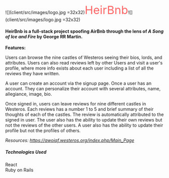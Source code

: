 ![](client/src/images/logo.jpg =32x32)<span style="color: #FF6666; font-size:36px;">HeirBnb</span>![](client/src/images/logo.jpg =32x32)

#### HeirBnb is a full-stack project spoofing AirBnb through the lens of *A Song of Ice and Fire* by George RR Martin.

**Features:**

Users can browse the nine castles of Westeros seeing their bios, lords, and attributes. Users can also read reviews left by other Users and visit a user's profile, where more info exists about each user including a list of all the reviews they have written.

A user can create an account via the signup page. Once a user has an account. They can personalize their account with several attributes, name, allegiance, image, bio.

Once signed in, users can leave reviews for nine different castles in Westeros. Each reviews has a number 1 to 5 and brief summary of their thoughts of each of the castles. The review is automatically attributed to the signed in user. The user also has the ability to update their own reviews but not the reviews of the other users. A user also has the ability to update their profile but not the profiles of others.

*Resources: https://awoiaf.westeros.org/index.php/Main_Page*

##### **Technologies Used**
React<br />
Ruby on Rails

